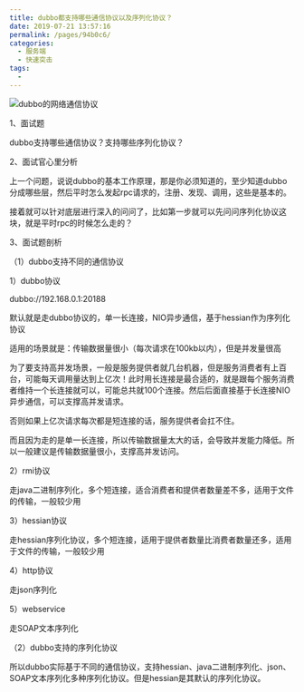 ```yaml
---
title: dubbo都支持哪些通信协议以及序列化协议？
date: 2019-07-21 13:57:16
permalink: /pages/94b0c6/
categories:
  - 服务端
  - 快速突击
tags:
  - 
---
```

![dubbo的网络通信协议](http://anlun-oss.oss-cn-shenzhen.aliyuncs.com/alun-java-interview/01_dubbo%E7%9A%84%E7%BD%91%E7%BB%9C%E9%80%9A%E4%BF%A1%E5%8D%8F%E8%AE%AE.png)



1、面试题

 

dubbo支持哪些通信协议？支持哪些序列化协议？

 

2、面试官心里分析

 

上一个问题，说说dubbo的基本工作原理，那是你必须知道的，至少知道dubbo分成哪些层，然后平时怎么发起rpc请求的，注册、发现、调用，这些是基本的。

 

接着就可以针对底层进行深入的问问了，比如第一步就可以先问问序列化协议这块，就是平时rpc的时候怎么走的？

 

3、面试题剖析

 

（1）dubbo支持不同的通信协议

 

1）dubbo协议

 

dubbo://192.168.0.1:20188

 

默认就是走dubbo协议的，单一长连接，NIO异步通信，基于hessian作为序列化协议

 

适用的场景就是：传输数据量很小（每次请求在100kb以内），但是并发量很高

 

为了要支持高并发场景，一般是服务提供者就几台机器，但是服务消费者有上百台，可能每天调用量达到上亿次！此时用长连接是最合适的，就是跟每个服务消费者维持一个长连接就可以，可能总共就100个连接。然后后面直接基于长连接NIO异步通信，可以支撑高并发请求。

 

否则如果上亿次请求每次都是短连接的话，服务提供者会扛不住。

 

而且因为走的是单一长连接，所以传输数据量太大的话，会导致并发能力降低。所以一般建议是传输数据量很小，支撑高并发访问。

 

2）rmi协议

 

走java二进制序列化，多个短连接，适合消费者和提供者数量差不多，适用于文件的传输，一般较少用

 

3）hessian协议

 

走hessian序列化协议，多个短连接，适用于提供者数量比消费者数量还多，适用于文件的传输，一般较少用

 

4）http协议

 

走json序列化

 

5）webservice

 

走SOAP文本序列化

 

（2）dubbo支持的序列化协议

 

所以dubbo实际基于不同的通信协议，支持hessian、java二进制序列化、json、SOAP文本序列化多种序列化协议。但是hessian是其默认的序列化协议。